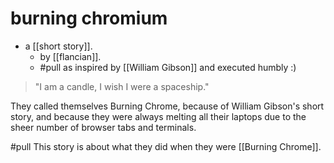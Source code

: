 # burning chromium

- a [[short story]].
  - by [[flancian]].
  - #pull as inspired by [[William Gibson]] and executed humbly :)

> "I am a candle, I wish I were a spaceship."

They called themselves Burning Chrome, because of William Gibson's short story, and because they were always melting all their laptops due to the sheer number of browser tabs and terminals.

#pull This story is about what they did when they were [[Burning Chrome]].



